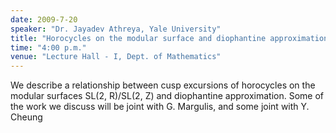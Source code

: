 ```yaml
---
date: 2009-7-20
speaker: "Dr. Jayadev Athreya, Yale University"
title: "Horocycles on the modular surface and diophantine approximation"
time: "4:00 p.m."
venue: "Lecture Hall - I, Dept. of Mathematics"
---
```

We describe a relationship between cusp excursions of horocycles on
the modular surfaces SL(2, R)/SL(2, Z) and diophantine approximation.
Some of the work we discuss will be joint with G. Margulis, and some
joint with Y. Cheung
